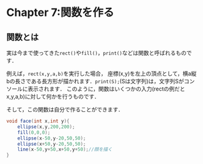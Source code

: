 # Chapter 7:関数を作る

## 関数とは
実は今まで使ってきた`rect()`や`fill()`，`print()`などは関数と呼ばれるものです．

例えば，`rect(x,y,a,b)`を実行した場合，
座標(x,y)を左上の頂点として，横a縦bの長さである長方形が描かれます．`print(S);`(Sは文字列)は，文字列Sがコンソールに表示されます．
このように，関数はいくつかの入力(rectの例だとx,y,a,b)に対して何かを行うものです．

そして，この関数は自分で作ることができます．

```java
void face(int x,int y){
    ellipse(x,y,200,200);
    fill(0,0,0);
    ellipse(x-50,y-20,50,50);
    ellipse(x+50,y-20,50,50);
    line(x-50,y+50,x+50,y+50);//顔を描く
}
```